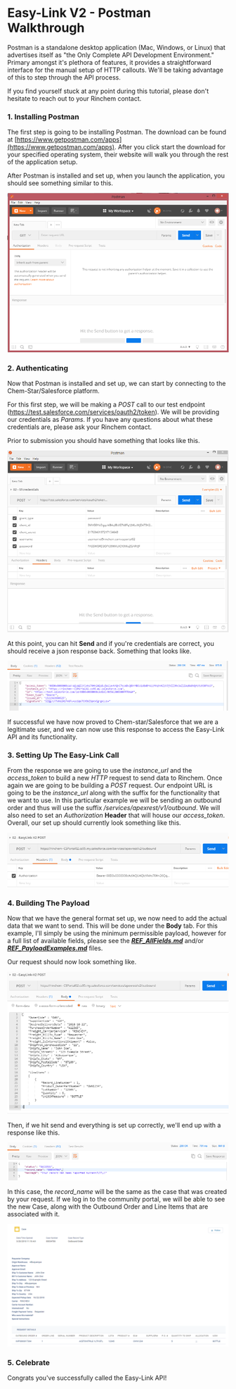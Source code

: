 # Easy-Link V2 - Postman Walkthrough

Postman is a standalone desktop application (Mac, Windows, or Linux) that advertises itself as "the Only Complete API Development Environment." Primary amongst it's plethora of features, it provides a straightforward interface for the manual setup of HTTP callouts. We'll be taking advantage of this to step through the API process.  

If you find yourself stuck at any point during this tutorial, please don't hesitate to reach out to your Rinchem contact.

### 1. Installing Postman

The first step is going to be installing Postman. The download can be found at [https://www.getpostman.com/apps](https://www.getpostman.com/apps). After you click start the download for your specified operating system, their website will walk you through the rest of the application setup.

After Postman is installed and set up, when you launch the application, you should see something similar to this.

![52155776071](/Resources/1521557760717.png)

### 2. Authenticating

Now that Postman is installed and set up, we can start by connecting to the Chem-Star/Salesforce platform. 

For this first step, we will be making a *POST* call to our test endpoint (https://test.salesforce.com/services/oauth2/token). We will be providing our credentials as *Params*. If you have any questions about what these credentials are, please ask your Rinchem contact.

Prior to submission you should have something that looks like this.

![52156357053](/Resources/1521563570533.png)

At this point, you can hit **Send** and if you're credentials are correct, you should receive a json response back. Something that looks like.

![52156400600](/Resources/1521564006002.png)

If successful we have now proved to Chem-star/Salesforce that we are a legitimate user, and we can now use this response to access the Easy-Link API and its functionality. 

### 3. Setting Up The Easy-Link Call

From the response we are going to use the *instance_url* and the *access_token* to build a new *HTTP* request to send data to Rinchem. Once again we are going to be building a *POST* request. Our endpoint URL is going to be the *instance_url* along with the suffix for the functionality that we want to use. In this particular example we will be sending an outbound order and thus will use the suffix */services/apexrest/v1/outbound*. We will also need to set an *Authorization* **Header** that will house our *access_token*. Overall, our set up should currently look something like this.

![52156467529](/Resources/1521564675295.png)

### 4. Building The Payload

Now that we have the general format set up, we now need to add the actual data that we want to send. This will be done under the **Body** tab. For this example, I'll simply be using the minimum permissible payload, however for a full list of available fields, please see the  [***REF_AllFields.md***](REF_AllFields.md) and/or [***REF_PayloadExamples.md***](REF_PayloadExamples.md) files. 

Our request should now look something like.

![52156629878](/Resources/1521566298783.png)

Then, if we hit send and everything is set up correctly, we'll end up with a response like this.

![52156635746](/Resources/1521566357467.png)

In this case, the *record_name* will be the same as the case that was created by your request. If we log in to the community portal, we will be able to see the new Case, along with the Outbound Order and Line Items that are associated with it.

![52156700847](/Resources/1521567008473.png)

### 5. Celebrate

Congrats you've successfully called the Easy-Link API!
